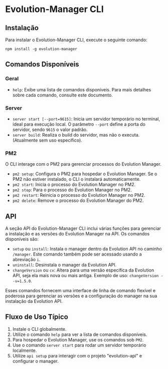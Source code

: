 # Evolution-Manager CLI

## Instalação

Para instalar o Evolution-Manager CLI, execute o seguinte comando:

```
npm install -g evolution-manager
```

## Comandos Disponíveis

### Geral

- `help`: Exibe uma lista de comandos disponíveis. Para mais detalhes sobre cada comando, consulte este documento.

### Server

- `server start [--port=9615]`: Inicia um servidor temporário no terminal, ideal para execução local. O parâmetro `--port` define a porta do servidor, sendo `9615` o valor padrão.
- `server build`: Realiza o build do servidor, mas não o executa. (Atualmente sem uso específico).

### PM2

O CLI interage com o PM2 para gerenciar processos do Evolution Manager.

- `pm2 setup`: Configura o PM2 para hospedar o Evolution Manager. Se o PM2 não estiver instalado, o CLI o instalará automaticamente.
- `pm2 start`: Inicia o processo do Evolution Manager no PM2.
- `pm2 stop`: Para o processo do Evolution Manager no PM2.
- `pm2 restart`: Reinicia o processo do Evolution Manager no PM2.
- `pm2 delete`: Remove o processo do Evolution Manager do PM2.

## API

A seção API do Evolution-Manager CLI inclui várias funções para gerenciar a instalação e as versões do Evolution Manager na API. Os comandos disponíveis são:

- `setup` ou `install`: Instala o manager dentro da Evolution API no caminho `/manager`. Este comando também pode ser acessado usando a abreviação `i`.
- `uninstall`: Desinstala o manager da Evolution API.
- `changeVersion` ou `cv`: Altera para uma versão específica da Evolution API, seja ela mais nova ou mais antiga. Exemplo de uso: `changeVersion --v=1.5.0`.

Esses comandos fornecem uma interface de linha de comando flexível e poderosa para gerenciar as versões e a configuração do manager na sua instalação da Evolution API.

## Fluxo de Uso Típico

1. Instale o CLI globalmente.
2. Utilize o comando `help` para ver a lista de comandos disponíveis.
3. Para hospedar o Evolution Manager, use os comandos sob `PM2`.
4. Use o comando `server start` para rodar um servidor temporário localmente.
5. Utilize `api setup` para interagir com o projeto "evolution-api" e configurar o manager.
